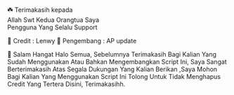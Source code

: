 
☘️ Terimakasih kepada                                
Allah Swt
Kedua Orangtua Saya                     
Pengguna Yang Selalu Support

📝 Credit : Lenwy
🥇 Pengembang : AP update

📣 Salam Hangat
Halo Semua, Sebelumnya Terimakasih Bagi Kalian Yang Sudah Menggunakan Atau Bahkan Mengembangkan Script Ini, Saya Sangat Berterimakasih Atas Segala Dukungan Yang Kalian Berikan ,Saya Mohon Bagi Kalian Yang Menggunakan Script Ini Tolong Untuk Tidak Menghapus Credit Yang Tertera Disini, Terimakasihh.




